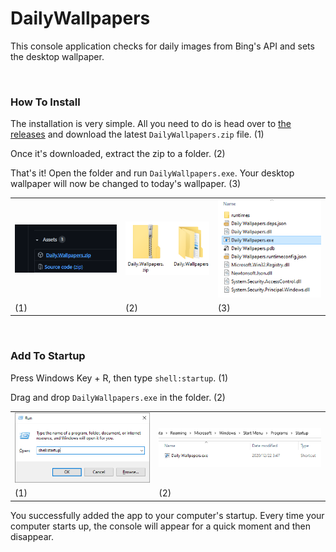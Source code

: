 # DailyWallpapers
This console application checks for daily images from Bing's API and sets the desktop wallpaper.

<br />

### How To Install

The installation is very simple.
All you need to do is head over to <a href="https://github.com/kageroukw/DailyWallpapers/releases">the releases</a> and download the latest `DailyWallpapers.zip` file. (1)

Once it's downloaded, extract the zip to a folder. (2)

That's it! Open the folder and run `DailyWallpapers.exe`. Your desktop wallpaper will now be changed to today's wallpaper. (3)

<div align="center">
  <table>
    <tr>
      <td><img src="./docs/Zip.png" /></td>
      <td><img src="./docs/Extracted.png" /></td>
      <td><img src="./docs/Run.png" /></td>
    </tr>
    <tr>
      <td>(1)</td>
      <td>(2)</td>
      <td>(3)</td>
    </tr>
  </table>
</div>

<br />

### Add To Startup

Press Windows Key + R, then type `shell:startup`. (1)

Drag and drop `DailyWallpapers.exe` in the folder. (2)

<div align="center">
  <table>
    <tr>
      <td><img src="./docs/Startup.png" /></td>
      <td><img src="./docs/InFolder.png" /></td>
    </tr>
    <tr>
      <td>(1)</td>
      <td>(2)</td>
    </tr>
  </table>
</div>

You successfully added the app to your computer's startup. Every time your computer starts up, the console will appear for a quick moment and then disappear.

